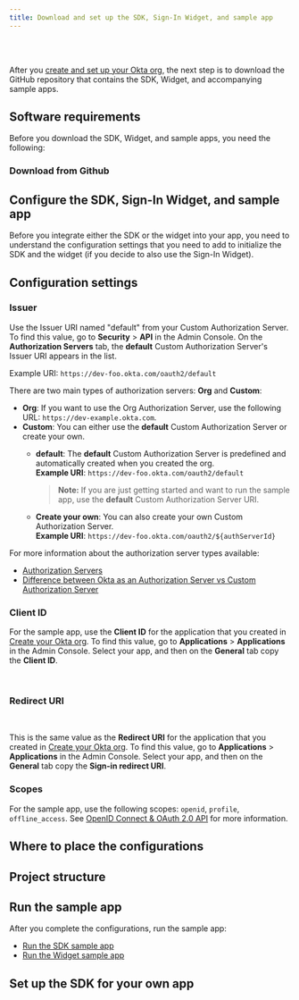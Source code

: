 ```yaml
---
title: Download and set up the SDK, Sign-In Widget, and sample app
---
```

<div class="oie-embedded-sdk">

<ApiLifecycle access="ie" /><br>
<ApiLifecycle access="Limited GA" /><br>

<StackSelector class="cleaner-selector"/>

After you [create and set up your Okta org](/docs/guides/oie-embedded-common-org-setup/aspnet/main/), the next step is to download the GitHub repository that contains the SDK, Widget, and accompanying sample apps.

## Software requirements

Before you download the SDK, Widget, and sample apps, you need the following:

<StackSelector snippet="softwarerequirements" noSelector />

### Download from Github

<StackSelector snippet="githubinstructions" noSelector />

## Configure the SDK, Sign-In Widget, and sample app

Before you integrate either the SDK or the widget into your app, you need to understand the configuration settings that you need to add to initialize the SDK and the widget (if you decide to also use the Sign-In Widget).

## Configuration settings

### Issuer

Use the Issuer URI named "default" from your Custom Authorization Server. To find this value, go to **Security** > **API** in the Admin Console. On the **Authorization Servers** tab, the **default** Custom Authorization Server's Issuer URI appears in the list.

Example URI: `https://dev-foo.okta.com/oauth2/default`

There are two main types of authorization servers: **Org** and **Custom**:

* **Org**: If you want to use the Org Authorization Server, use the following URL: `https://dev-example.okta.com`.
* **Custom**: You can either use the **default** Custom Authorization Server or create your own.
  * **default**: The **default** Custom Authorization Server is predefined and automatically created when you created the org.<br>
  **Example URI**: `https://dev-foo.okta.com/oauth2/default`

      > **Note:** If you are just getting started and want to run the sample app, use the **default** Custom Authorization Server URI.
  * **Create your own**: You can also create your own Custom Authorization Server.<br>
  **Example URI**: `https://dev-foo.okta.com/oauth2/${authServerId}`

For more information about the authorization server types available:

* [Authorization Servers](/docs/concepts/auth-servers/#available-authorization-server-types)
* [Difference between Okta as an Authorization Server vs Custom Authorization Server](https://support.okta.com/help/s/article/Difference-Between-Okta-as-An-Authorization-Server-vs-Custom-Authorization-Server?language=en_US)

### Client ID

For the sample app, use the **Client ID** for the application that you created in [Create your Okta org](/docs/guides/oie-embedded-common-org-setup/aspnet/main/). To find this value, go to **Applications** > **Applications** in the Admin Console. Select your app, and then on the **General** tab copy the **Client ID**.

<StackSelector snippet="clientsecret" noSelector /><br>

### Redirect URI

<StackSelector snippet="redirecturi" noSelector /><br>

This is the same value as the **Redirect URI** for the application that you created in [Create your Okta org](/docs/guides/oie-embedded-common-org-setup/aspnet/main/). To find this value, go to **Applications** > **Applications** in the Admin Console. Select your app, and then on the **General** tab copy the **Sign-in redirect URI**.

### Scopes

For the sample app, use the following scopes: `openid`, `profile`, `offline_access`. See [OpenID Connect & OAuth 2.0 API](https://developer.okta.com/docs/reference/api/oidc/#scopes) for more information.

## Where to place the configurations

<StackSelector snippet="configlocations" noSelector />

<StackSelector snippet="configorder" noSelector />

## Project structure

<StackSelector snippet="projectstructure" noSelector />

## Run the sample app

After you complete the configurations, run the sample app:

* [Run the SDK sample app](/docs/guides/oie-embedded-sdk-run-sample/aspnet/main/)
* [Run the Widget sample app](/docs/guides/oie-embedded-widget-run-sample/-/main/)

## Set up the SDK for your own app

<StackSelector snippet="sdkforyourapp" noSelector />

</div>
